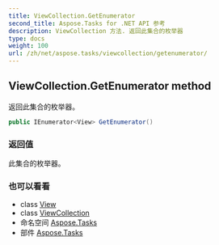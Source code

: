 ```yaml
---
title: ViewCollection.GetEnumerator
second_title: Aspose.Tasks for .NET API 参考
description: ViewCollection 方法. 返回此集合的枚举器
type: docs
weight: 100
url: /zh/net/aspose.tasks/viewcollection/getenumerator/
---
```

## ViewCollection.GetEnumerator method

返回此集合的枚举器。

```csharp
public IEnumerator<View> GetEnumerator()
```

### 返回值

此集合的枚举器。

### 也可以看看

* class [View](../../view/)
* class [ViewCollection](../)
* 命名空间 [Aspose.Tasks](../../viewcollection/)
* 部件 [Aspose.Tasks](../../../)


